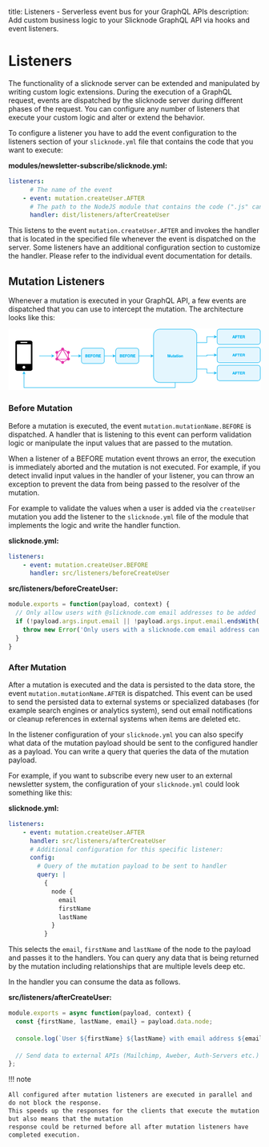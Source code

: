 title: Listeners - Serverless event bus for your GraphQL APIs
description: Add custom business logic to your Slicknode GraphQL API via hooks and event listeners.

# Listeners

The functionality of a slicknode server can be extended and manipulated by writing custom logic extensions. 
During the execution of a GraphQL request, events are dispatched by the slicknode server during different
phases of the request. You can configure any number of listeners that execute your custom logic and alter or 
extend the behavior. 

To configure a listener you have to add the event configuration to the listeners section of
your `slicknode.yml` file that contains the code that you want to execute:


**modules/newsletter-subscribe/slicknode.yml:**

```yaml
listeners:
      # The name of the event
    - event: mutation.createUser.AFTER
      # The path to the NodeJS module that contains the code (".js" can be omitted)
      handler: dist/listeners/afterCreateUser
```

This listens to the event `mutation.createUser.AFTER` and invokes the handler that is located in the specified file
whenever the event is dispatched on the server. Some listeners have an additional configuration section
to customize the handler. Please refer to the individual event documentation for details. 

## Mutation Listeners

Whenever a mutation is executed in your GraphQL API, a few events are dispatched that you can use
to intercept the mutation. The architecture looks like this: 

![GraphQL Mutation Listeners Architecture](./assets/mutation-listeners.png)

### Before Mutation

Before a mutation is executed, the event `mutation.mutationName.BEFORE` is dispatched. A handler that is 
listening to this event can perform validation logic or manipulate the input values that are passed to the
mutation. 

When a listener of a BEFORE mutation event throws an error, the execution is immediately 
aborted and the mutation is not executed. For example, if you detect invalid input values in the handler
of your listener, you can throw an exception to prevent the data from being passed to the resolver
of the mutation. 

For example to validate the values when a user is added via the `createUser` mutation you
add the listener to the `slicknode.yml` file of the module that implements the logic and write
the handler function. 

**slicknode.yml:**

```yaml
listeners:
    - event: mutation.createUser.BEFORE
      handler: src/listeners/beforeCreateUser
```

**src/listeners/beforeCreateUser:**
```javascript
module.exports = function(payload, context) {
  // Only allow users with @slicknode.com email addresses to be added
  if (!payload.args.input.email || !payload.args.input.email.endsWith('@slicknode.com')) {
    throw new Error('Only users with a slicknode.com email address can sign up.');
  }
}
```

### After Mutation

After a mutation is executed and the data is persisted to the data store, the event
`mutation.mutationName.AFTER` is dispatched. This event can be used to send the persisted
data to external systems or specialized databases (for example search engines or analytics system), 
send out email notifications or cleanup references in external systems when items are deleted etc.

In the listener configuration of your `slicknode.yml` you can also specify what data of the 
mutation payload should be sent to the configured handler as a payload. You can write a query
that queries the data of the mutation payload. 

For example, if you want to subscribe every new user to an external newsletter system, the
configuration of your `slicknode.yml` could look something like this: 

**slicknode.yml:**
```yaml
listeners:
    - event: mutation.createUser.AFTER
      handler: src/listeners/afterCreateUser
      # Additional configuration for this specific listener: 
      config: 
        # Query of the mutation payload to be sent to handler
        query: |
          {
            node {
              email
              firstName
              lastName
            }
          }
```

This selects the `email`, `firstName` and `lastName` of the node to the payload and passes it to the handlers. 
You can query any data that is being returned by the mutation including relationships that are multiple levels
deep etc. 

In the handler you can consume the data as follows.

**src/listeners/afterCreateUser:**

```javascript
module.exports = async function(payload, context) {
  const {firstName, lastName, email} = payload.data.node;
  
  console.log(`User ${firstName} ${lastName} with email address ${email} was added.`);
  
  // Send data to external APIs (Mailchimp, Aweber, Auth-Servers etc.)
};
```

!!! note

    All configured after mutation listeners are executed in parallel and do not block the response. 
    This speeds up the responses for the clients that execute the mutation but also means that the mutation 
    response could be returned before all after mutation listeners have completed execution. 
